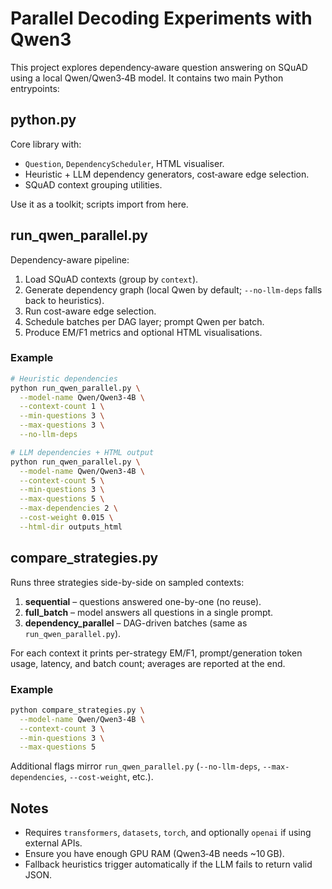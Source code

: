 # Parallel Decoding Experiments with Qwen3

This project explores dependency‑aware question answering on SQuAD using a local Qwen/Qwen3‑4B model. It contains two main Python entrypoints:

## python.py

Core library with:

- `Question`, `DependencyScheduler`, HTML visualiser.
- Heuristic + LLM dependency generators, cost‑aware edge selection.
- SQuAD context grouping utilities.

Use it as a toolkit; scripts import from here.

## run_qwen_parallel.py

Dependency-aware pipeline:

1. Load SQuAD contexts (group by `context`).
2. Generate dependency graph (local Qwen by default; `--no-llm-deps` falls back to heuristics).
3. Run cost-aware edge selection.
4. Schedule batches per DAG layer; prompt Qwen per batch.
5. Produce EM/F1 metrics and optional HTML visualisations.

### Example

```bash
# Heuristic dependencies
python run_qwen_parallel.py \
  --model-name Qwen/Qwen3-4B \
  --context-count 1 \
  --min-questions 3 \
  --max-questions 3 \
  --no-llm-deps

# LLM dependencies + HTML output
python run_qwen_parallel.py \
  --model-name Qwen/Qwen3-4B \
  --context-count 5 \
  --min-questions 3 \
  --max-questions 5 \
  --max-dependencies 2 \
  --cost-weight 0.015 \
  --html-dir outputs_html
```

## compare_strategies.py

Runs three strategies side-by-side on sampled contexts:

1. **sequential** – questions answered one-by-one (no reuse).
2. **full_batch** – model answers all questions in a single prompt.
3. **dependency_parallel** – DAG-driven batches (same as `run_qwen_parallel.py`).

For each context it prints per-strategy EM/F1, prompt/generation token usage, latency, and batch count; averages are reported at the end.

### Example

```bash
python compare_strategies.py \
  --model-name Qwen/Qwen3-4B \
  --context-count 3 \
  --min-questions 3 \
  --max-questions 5
```

Additional flags mirror `run_qwen_parallel.py` (`--no-llm-deps`, `--max-dependencies`, `--cost-weight`, etc.).

## Notes

- Requires `transformers`, `datasets`, `torch`, and optionally `openai` if using external APIs.
- Ensure you have enough GPU RAM (Qwen3‑4B needs ~10 GB).
- Fallback heuristics trigger automatically if the LLM fails to return valid JSON.
